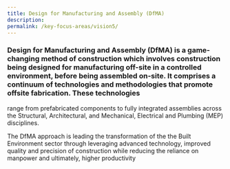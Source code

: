 ```yaml
---
title: Design for Manufacturing and Assembly (DfMA)
description:  
permalink: /key-focus-areas/vision5/
---
```

### Design for Manufacturing and Assembly (DfMA) is a game-changing method of construction which involves construction being designed for manufacturing off-site in a controlled environment, before being assembled on-site. It comprises a continuum of technologies and methodologies that promote offsite fabrication. These technologies 
range from prefabricated components to fully integrated assemblies across the Structural, Architectural, and Mechanical, Electrical and Plumbing (MEP) disciplines.

The DfMA approach is leading the transformation of the the Built Environment sector through leveraging advanced technology, improved quality and precision of construction while reducing the reliance on manpower and ultimately, higher productivity

